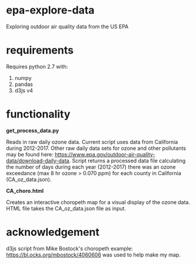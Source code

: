 # epa-explore-data
Exploring outdoor air quality data from the US EPA
# requirements
Requires python 2.7 with:
1. numpy
2. pandas
3. d3js v4
# functionality
**get_process_data.py**

Reads in raw daily ozone data. Current script uses data from California during 2012-2017. Other raw daily data sets for ozone and other pollutants may be found here: https://www.epa.gov/outdoor-air-quality-data/download-daily-data. Script returns a processed data file calculating the number of days during each year (2012-2017) there was an ozone exceedance (max 8 hr ozone > 0.070 ppm) for each county in California (CA_oz_data.json).

**CA_choro.html**

Creates an interactive choropeth map for a visual display of the ozone data. HTML file takes the CA_oz_data.json file as input. 
# acknowledgement
d3js script from Mike Bostock's choropeth example: https://bl.ocks.org/mbostock/4060606 was used to help make my map.     
